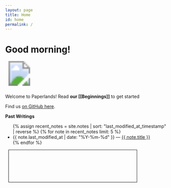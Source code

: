 ```yaml
---
layout: page
title: Home
id: home
permalink: /
---
```


# Good morning! 

<svg xmlns="http://www.w3.org/2000/svg" viewBox="0 0 100 100" width="88" height="88"> 
<image xlink:href="/assets/logo.svg" width="100" height="88"/>
</svg>

  Welcome to Paperlands! Read <span style="font-weight: bold">our [[Beginnings]]</span> to get started

Find us [on GitHub here](https://github.com/paperlands).

<strong>Past Writings</strong>

<ul>
  {% assign recent_notes = site.notes | sort: "last_modified_at_timestamp" | reverse %}
  {% for note in recent_notes limit: 5 %}
    <li>
      {{ note.last_modified_at | date: "%Y-%m-%d" }} — <a class="internal-link" href="{{ site.baseurl }}{{ note.url }}">{{ note.title }}</a>
    </li>
  {% endfor %}
</ul>


<div id="runenv">
    <textarea id="editor"></textarea>
    <!-- <button id="runButton" onclick="runCode()" >Go</button> -->
    </div>
  <canvas id="canvas"></canvas>
  <div id="output"></div>
    
<style>
body {
    margin: 0;
    overflow: hidden;
}

#canvas.night-mode{
   background-color: white;
}

#canvas {
    position: fixed;
    top: 0;
    left: 0;
    width: 100%;
    height: 100%;
    background-color: inherit;
    z-index: -1;
}

#runenv {
    z-index: 0;
}

#editor {
    border: 1px solid black;
    color: white;
    font-family: monospace;
    background-color: rgba(255, 255, 255, 0.1);
    z-index: 1;
    
}

#output {
    width: 400px;
    height: 100px;
    border: 1px solid black;
    margin: 10px;
    right: 0;
    overflow-y: auto;
}

@media (min-width: 1024px) {
    #runenv, #editor {
        width: 400px;
        height: 400px;
        margin: 10px;
        position: fixed;
        right: 0;
        top: 50%;
        transform: translateY(-50%);
    }
}

@media (max-width: 1024px) {
    #runenv, #editor {
        width: 400px;
        height: 400px;
        position: fixed;
        bottom: 0;
        right: 0;
        transform: translateX(50%);
    }
}

#editor:hover, #editor:focus {
    border-color: #00f;
    transition: border-color 0.3s ease-in-out;
}

#runButton:hover {
    background-color: #00f;
    color: #fff;
    transition: background-color 0.3s ease-in-out, color 0.3s ease-in-out;
}

#canvas {
    animation: fadeIn 1s ease-in-out;
}

@keyframes fadeIn {
    from { opacity: 0; }
    to { opacity: 1; }
}
</style>

<script src="shell/codemirror.js"></script>
<link rel="stylesheet" href="shell/codemirror.css">
<link rel="stylesheet" href="shell/theme/abbott.css">
<script src="shell/mode/apl/apl.js"></script>
<script src="turtle.js"></script>

